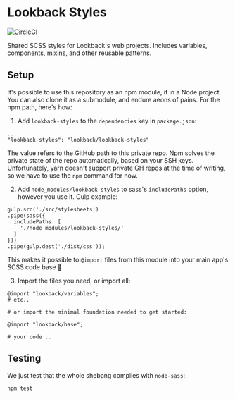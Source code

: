 # Lookback Styles

[![CircleCI](https://circleci.com/gh/lookback/lookback-styles.svg?style=shield&circle-token=647054ef54fe6d852b8a19d7e80ebf65285c74cc)](https://circleci.com/gh/lookback/lookback-styles)

Shared SCSS styles for Lookback's web projects. Includes variables, components, mixins, and other reusable patterns.

## Setup

It's possible to use this repository as an npm module, if in a Node project. You can also clone it as a submodule, and endure aeons of pains. For the npm path, here's how:

1. Add `lookback-styles` to the `dependencies` key in `package.json`:

  ```
...
"lookback-styles": "lookback/lookback-styles"
  ```

  The value refers to the GitHub path to this private repo. Npm solves the private state of the repo automatically, based on your SSH keys. Unfortunately, [yarn](https://yarnpkg.com) doesn't support private GH repos at the time of writing, so we have to use the `npm` command for now.

2. Add `node_modules/lookback-styles` to sass's `includePaths` option, however you use it. Gulp example:

  ```
gulp.src('./src/stylesheets')
  .pipe(sass({
    includePaths: [
      './node_modules/lookback-styles/'
    ]
  }))
  .pipe(gulp.dest('./dist/css'));
```

  This makes it possible to `@import` files from this module into your main app's SCSS code base 🎉

3. Import the files you need, or import all:

  ```
@import "lookback/variables";
# etc..

# or import the minimal foundation needed to get started:

@import "lookback/base";

# your code ..
```

## Testing

We just test that the whole shebang compiles with `node-sass`:

```
npm test
```
